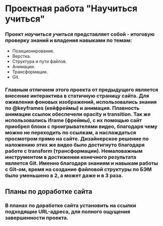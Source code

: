 # Проектная работа "Научиться учиться"
### Проект _научиться учиться_ представляет собой - итоговую проверку знаний и владения навыками по темам:

* Позиционирование.
* Верстка.
* Структура и пути файлов. 
* Анимации.
* Трансформации.
* Git.

### Главным отличием этого проекта от предыдущего является внесение интерактива в статичную страницу сайта. Для оживления фоновых изображений, использовались знания по @keyframes (кейфреймы) и анимация. Плавность анимации ссылок обеспечели opacity и transition. Так же использовались iframe (фреймы), с их помощью сайт приобрел блоки с проигрывателями видео, благодаря чему можно не переходить по ссылкам, а наслаждаться просмотром прямо на сайте. Дизайнерское решение по наложению этих же видео было достигнуто благодаря работе с transform (трансформации). Немаловажным инструментом в достижении конечного результата является Git. Именно благодаря знаниям и навыкам работы с Git-ом, время на создание файловой структуры по БЭМ было уменьшено в 2, а может даже и в 3 раза.

## Планы по доработке сайта

### В планах по доработке сайта установить на ссылки подходящие URL-адреса, для полного ощущения завершенности проекта.